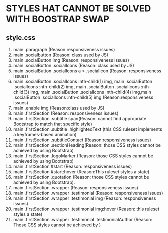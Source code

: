 # STYLES HAT CANNOT BE SOLVED WITH BOOSTRAP SWAP

## style.css

1. main .paragraph (Reason:responsiveness issues)
2. main .socialbutton (Reason: class used by JS)
3. main .socialButton img (Reason: responsiveness issues)
4. main .socialButton .socialIcons (Reason: class used by JS)
5. main .socialButton .socialIcons a > .socialIcon (Reason: responsiveness issues)
6. main .socialButton .socialIcons :nth-child(1) img, main .socialButton .socialIcons :nth-child(2) img, main .socialButton .socialIcons :nth-child(3) img, main .socialButton .socialIcons :nth-child(4) img,main .socialButton .socialIcons :nth-child(5) img (Reason:responsiveness issues)
7. main .enable img (Reason:class used by JS)
8. main .firstSection (Reason: responsiveness issues)
9. main .firstSection .subtitle span(Reason: cannot find appropriate Bootstrap to match that specific style)
10. main .firstSection .subtitle .highlightedText (this CSS ruleset implements a keyframes-based animation)
11. main .firstSection .subtitleContact (Reason:responsiveness issues)
12. main .firstSection .sectionHeading(Reason: those CSS styles cannot be achieved by using Bootstrap)
13. main .firstSection .logoMarker (Reason: those CSS styles cannot be achieved by using Bootstrap)
14. main .firstSection #start (Reason: responsiveness issues)
15. main .firstSection #start:hover (Reason:This ruleset styles a state)
16. main .firstSection .quotation (Reason: those CSS styles cannot be achieved by using Bootstrap).
17. main .firstSection .wrapper (Reason: responsiveness issues)
18. main .firstSection .wrapper .testimonial (Reason: responsiveness issues)
19. main .firstSection .wrapper .testimonial img (Reason: responsiveness issues)
20. main .firstSection .wrapper .testimonial img:hover (Reason: this ruleset styles a state)
21. main .firstSection .wrapper .testimonial .testimonialAuthor (Reason: Those CSS styles cannot be achieved by )
